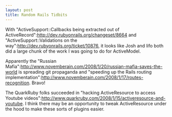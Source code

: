 ```yaml
--- 
layout: post
title: Random Rails Tidbits
---
```

With "ActiveSupport::Callbacks being extracted out of ActiveRecord":http://dev.rubyonrails.org/changeset/8664 and "ActiveSupport::Validations on the way":http://dev.rubyonrails.org/ticket/10876, it looks like Josh and lifo both did a large chunk of the work I was going to do for ActiveModel.

Apparently the "Russian Mafia":http://www.novemberain.com/2008/1/20/russian-mafia-saves-the-world is spreading git propaganda and "speeding up the Rails routing implementation":http://www.novemberain.com/2008/1/17/routes-recognition.  Bravo!

The QuarkRuby folks succeeded in "hacking ActiveResource to access Youtube videos":http://www.quarkruby.com/2008/1/15/activeresource-and-youtube.  I think there may be an opportunity to tweak ActiveResource under the hood to make these sorts of plugins easier.
